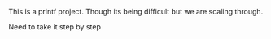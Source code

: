 This is a printf project.
Though its being difficult but we are scaling through.

Need to take it step by step
